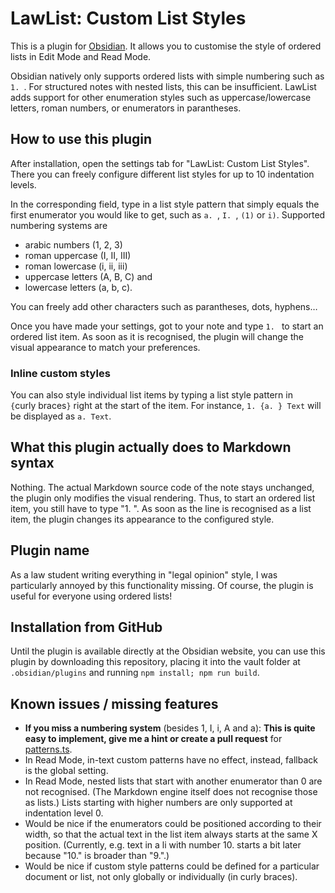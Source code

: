 # LawList: Custom List Styles

This is a plugin for [Obsidian](https://obsidian.md/). It allows you to customise the style of ordered lists in Edit Mode and Read Mode.

Obsidian natively only supports ordered lists with simple numbering such as `1. `. For structured notes with nested lists, this can be insufficient. LawList adds support for other enumeration styles such as uppercase/lowercase letters, roman numbers, or enumerators in parantheses.

## How to use this plugin

After installation, open the settings tab for "LawList: Custom List Styles". There you can freely configure different list styles for up to 10 indentation levels.

In the corresponding field, type in a list style pattern that simply equals the first enumerator you would like to get, such as `a. `, `I. `, `(1)` or `i)`. Supported numbering systems are
- arabic numbers (1, 2, 3)
- roman uppercase (I, II, III)
- roman lowercase (i, ii, iii)
- uppercase letters (A, B, C) and
- lowercase letters (a, b, c).

You can freely add other characters such as parantheses, dots, hyphens…

Once you have made your settings, got to your note and type `1. `&nbsp;to start an ordered list item. As soon as it is recognised, the plugin will change the visual appearance to match your preferences.

### Inline custom styles

You can also style individual list items by typing a list style pattern in `{`curly&nbsp;braces`}` right at the start of the item. For instance, `1. {a. } Text` will be displayed as `a. Text`.

## What this plugin actually does to Markdown syntax

Nothing. The actual Markdown source code of the note stays unchanged, the plugin only modifies the visual rendering. Thus, to start an ordered list item, you still have to type "1. ". As soon as the line is recognised as a list item, the plugin changes its appearance to the configured style.

## Plugin name

As a law student writing everything in "legal opinion" style, I was
particularly annoyed by this functionality missing. Of course, the plugin is useful for everyone using ordered lists!

## Installation from GitHub

Until the plugin is available directly at the Obsidian website, you can use this plugin by downloading this repository, placing it into the vault folder at `.obsidian/plugins` and running `npm install; npm run build`.

## Known issues / missing features

- **If you miss a numbering system** (besides 1, I, i, A and a): **This is quite easy to implement, give me a hint or create a pull request** for [patterns.ts](https://github.com/willem-schlieter/lawlist/blob/master/patterns.ts).
- In Read Mode, in-text custom patterns have no effect, instead, fallback is the global setting.
- In Read Mode, nested lists that start with another enumerator than 0 are not recognised. (The Markdown engine itself does not recognise those as lists.) Lists starting with higher numbers are only supported at indentation level 0.
- Would be nice if the enumerators could be positioned according to their width, so that the actual text in the list item always starts at the same X position. (Currently, e.g. text in a li with number 10. starts a bit later because "10." is broader than "9.".)
- Would be nice if custom style patterns could be defined for a particular document or list, not only globally or individually (in curly braces).